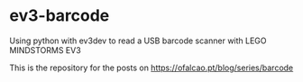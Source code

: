 # ev3-barcode
Using python with ev3dev to read a USB barcode scanner with LEGO MINDSTORMS EV3

This is the repository for the posts on https://ofalcao.pt/blog/series/barcode
